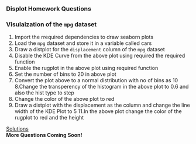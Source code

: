 ### Displot Homework Questions

### Visulaization of the ```mpg``` dataset

1. Import the rrequired dependencies to draw seaborn plots
2. Load the ```mpg``` dataset and store it in a variable called cars
3. Draw a distplot for the ```displacement``` column of the ```mpg``` dataset
4. Disable the KDE Curve from the above plot using required the required function
5. Enable the rugplot in the above plot using required function
6. Set the number of bins to 20 in above plot
7. Convert the plot above to a normal distribution with no of bins as 10
8.Change the transperency of the histogram in the above plot to 0.6 and also the hist type to step
9. Change the color of the above plot to red
10. Draw a distplot with the displacement as the column and change the line width of the KDE Plot to 5
11.In the above plot change the color of the rugplot to red and the height

<a href = "https://github.com/codebasics/Seaborn-Series/blob/master/04.DistPlots/HomeworkSolutions.ipynb">Solutions</a><br>
**More Questions Coming Soon!**
